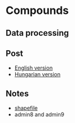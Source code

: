 # Compounds

## Data processing

## Post
+ [English version](https://crowintelligence.org/2020/04/21/city-name-lego/)
+ [Hungarian version](https://crowintelligence.org/hu/2020/04/20/a-haza-minden-elott/)

## Notes
+ [shapefile](https://data2.openstreetmap.hu/hatarok/index.php?admin=8)
+ admin8 and admin9
